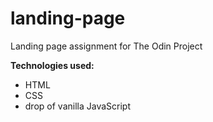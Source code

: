 # landing-page

Landing page assignment for The Odin Project

**Technologies used:**
- HTML
- CSS 
- drop of vanilla JavaScript

